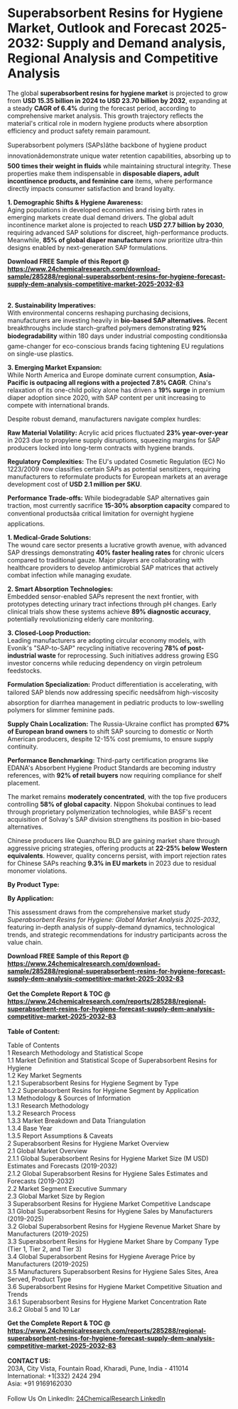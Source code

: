 <h1>Superabsorbent Resins for Hygiene Market, Outlook and Forecast 2025-2032: Supply and Demand analysis, Regional Analysis and Competitive Analysis</h1><p>The global <strong>superabsorbent resins for hygiene market</strong> is projected to grow from <strong>USD 15.35 billion in 2024 to USD 23.70 billion by 2032</strong>, expanding at a steady <strong>CAGR of 6.4%</strong> during the forecast period, according to comprehensive market analysis. This growth trajectory reflects the material's critical role in modern hygiene products where absorption efficiency and product safety remain paramount.</p><p>Superabsorbent polymers (SAPs)âthe backbone of hygiene product innovationâdemonstrate unique water retention capabilities, absorbing up to <strong>500 times their weight in fluids</strong> while maintaining structural integrity. These properties make them indispensable in <strong>disposable diapers, adult incontinence products, and feminine care</strong> items, where performance directly impacts consumer satisfaction and brand loyalty.</p><p><strong>1. Demographic Shifts &amp; Hygiene Awareness:</strong><br>
Aging populations in developed economies and rising birth rates in emerging markets create dual demand drivers. The global adult incontinence market alone is projected to reach <strong>USD 27.7 billion by 2030</strong>, requiring advanced SAP solutions for discreet, high-performance products. Meanwhile, <strong>85% of global diaper manufacturers</strong> now prioritize ultra-thin designs enabled by next-generation SAP formulations.</p><div><b>Download FREE Sample of this Report @ 
            <a href="https://www.24chemicalresearch.com/download-sample/285288/regional-superabsorbent-resins-for-hygiene-forecast-supply-dem-analysis-competitive-market-2025-2032-83">
            https://www.24chemicalresearch.com/download-sample/285288/regional-superabsorbent-resins-for-hygiene-forecast-supply-dem-analysis-competitive-market-2025-2032-83</a></b></div><br><p><strong>2. Sustainability Imperatives:</strong><br>
With environmental concerns reshaping purchasing decisions, manufacturers are investing heavily in <strong>bio-based SAP alternatives</strong>. Recent breakthroughs include starch-grafted polymers demonstrating <strong>92% biodegradability</strong> within 180 days under industrial composting conditionsâa game-changer for eco-conscious brands facing tightening EU regulations on single-use plastics.</p><p><strong>3. Emerging Market Expansion:</strong><br>
While North America and Europe dominate current consumption, <strong>Asia-Pacific is outpacing all regions with a projected 7.8% CAGR</strong>. China's relaxation of its one-child policy alone has driven a <strong>19% surge</strong> in premium diaper adoption since 2020, with SAP content per unit increasing to compete with international brands.</p><p>Despite robust demand, manufacturers navigate complex hurdles:</p><p><strong>Raw Material Volatility:</strong> Acrylic acid prices fluctuated <strong>23% year-over-year</strong> in 2023 due to propylene supply disruptions, squeezing margins for SAP producers locked into long-term contracts with hygiene brands.</p><p><strong>Regulatory Complexities:</strong> The EU's updated Cosmetic Regulation (EC) No 1223/2009 now classifies certain SAPs as potential sensitizers, requiring manufacturers to reformulate products for European markets at an average development cost of <strong>USD 2.1 million per SKU</strong>.</p><p><strong>Performance Trade-offs:</strong> While biodegradable SAP alternatives gain traction, most currently sacrifice <strong>15-30% absorption capacity</strong> compared to conventional productsâa critical limitation for overnight hygiene applications.</p><p><strong>1. Medical-Grade Solutions:</strong><br>
The wound care sector presents a lucrative growth avenue, with advanced SAP dressings demonstrating <strong>40% faster healing rates</strong> for chronic ulcers compared to traditional gauze. Major players are collaborating with healthcare providers to develop antimicrobial SAP matrices that actively combat infection while managing exudate.</p><p><strong>2. Smart Absorption Technologies:</strong><br>
Embedded sensor-enabled SAPs represent the next frontier, with prototypes detecting urinary tract infections through pH changes. Early clinical trials show these systems achieve <strong>89% diagnostic accuracy</strong>, potentially revolutionizing elderly care monitoring.</p><p><strong>3. Closed-Loop Production:</strong><br>
Leading manufacturers are adopting circular economy models, with Evonik's "SAP-to-SAP" recycling initiative recovering <strong>78% of post-industrial waste</strong> for reprocessing. Such initiatives address growing ESG investor concerns while reducing dependency on virgin petroleum feedstocks.</p><p><strong>Formulation Specialization:</strong> Product differentiation is accelerating, with tailored SAP blends now addressing specific needsâfrom high-viscosity absorption for diarrhea management in pediatric products to low-swelling polymers for slimmer feminine pads.</p><p><strong>Supply Chain Localization:</strong> The Russia-Ukraine conflict has prompted <strong>67% of European brand owners</strong> to shift SAP sourcing to domestic or North American producers, despite 12-15% cost premiums, to ensure supply continuity.</p><p><strong>Performance Benchmarking:</strong> Third-party certification programs like EDANA's Absorbent Hygiene Product Standards are becoming industry references, with <strong>92% of retail buyers</strong> now requiring compliance for shelf placement.</p><p>The market remains <strong>moderately concentrated</strong>, with the top five producers controlling <strong>58% of global capacity</strong>. Nippon Shokubai continues to lead through proprietary polymerization technologies, while BASF's recent acquisition of Solvay's SAP division strengthens its position in bio-based alternatives.</p><p>Chinese producers like Quanzhou BLD are gaining market share through aggressive pricing strategies, offering products at <strong>22-25% below Western equivalents</strong>. However, quality concerns persist, with import rejection rates for Chinese SAPs reaching <strong>9.3% in EU markets</strong> in 2023 due to residual monomer violations.</p><p><strong>By Product Type:</strong></p><p><strong>By Application:</strong></p><p>This assessment draws from the comprehensive market study <em>Superabsorbent Resins for Hygiene: Global Market Analysis 2025-2032</em>, featuring in-depth analysis of supply-demand dynamics, technological trends, and strategic recommendations for industry participants across the value chain.</p><div><b>Download FREE Sample of this Report @ 
            <a href="https://www.24chemicalresearch.com/download-sample/285288/regional-superabsorbent-resins-for-hygiene-forecast-supply-dem-analysis-competitive-market-2025-2032-83">
            https://www.24chemicalresearch.com/download-sample/285288/regional-superabsorbent-resins-for-hygiene-forecast-supply-dem-analysis-competitive-market-2025-2032-83</a></b></div><br><div><b>Get the Complete Report & TOC @ 
            <a href="https://www.24chemicalresearch.com/reports/285288/regional-superabsorbent-resins-for-hygiene-forecast-supply-dem-analysis-competitive-market-2025-2032-83">
            https://www.24chemicalresearch.com/reports/285288/regional-superabsorbent-resins-for-hygiene-forecast-supply-dem-analysis-competitive-market-2025-2032-83</a></b></div><br>
            <b>Table of Content:</b><p>Table of Contents<br />
1 Research Methodology and Statistical Scope<br />
1.1 Market Definition and Statistical Scope of Superabsorbent Resins for Hygiene<br />
1.2 Key Market Segments<br />
1.2.1 Superabsorbent Resins for Hygiene Segment by Type<br />
1.2.2 Superabsorbent Resins for Hygiene Segment by Application<br />
1.3 Methodology & Sources of Information<br />
1.3.1 Research Methodology<br />
1.3.2 Research Process<br />
1.3.3 Market Breakdown and Data Triangulation<br />
1.3.4 Base Year<br />
1.3.5 Report Assumptions & Caveats<br />
2 Superabsorbent Resins for Hygiene Market Overview<br />
2.1 Global Market Overview<br />
2.1.1 Global Superabsorbent Resins for Hygiene Market Size (M USD) Estimates and Forecasts (2019-2032)<br />
2.1.2 Global Superabsorbent Resins for Hygiene Sales Estimates and Forecasts (2019-2032)<br />
2.2 Market Segment Executive Summary<br />
2.3 Global Market Size by Region<br />
3 Superabsorbent Resins for Hygiene Market Competitive Landscape<br />
3.1 Global Superabsorbent Resins for Hygiene Sales by Manufacturers (2019-2025)<br />
3.2 Global Superabsorbent Resins for Hygiene Revenue Market Share by Manufacturers (2019-2025)<br />
3.3 Superabsorbent Resins for Hygiene Market Share by Company Type (Tier 1, Tier 2, and Tier 3)<br />
3.4 Global Superabsorbent Resins for Hygiene Average Price by Manufacturers (2019-2025)<br />
3.5 Manufacturers Superabsorbent Resins for Hygiene Sales Sites, Area Served, Product Type<br />
3.6 Superabsorbent Resins for Hygiene Market Competitive Situation and Trends<br />
3.6.1 Superabsorbent Resins for Hygiene Market Concentration Rate<br />
3.6.2 Global 5 and 10 Lar</p><div><b>Get the Complete Report & TOC @ 
            <a href="https://www.24chemicalresearch.com/reports/285288/regional-superabsorbent-resins-for-hygiene-forecast-supply-dem-analysis-competitive-market-2025-2032-83">
            https://www.24chemicalresearch.com/reports/285288/regional-superabsorbent-resins-for-hygiene-forecast-supply-dem-analysis-competitive-market-2025-2032-83</a></b></div><br><b>CONTACT US:</b><br>
            203A, City Vista, Fountain Road, Kharadi, Pune, India - 411014<br>
            International: +1(332) 2424 294<br>
            Asia: +91 9169162030 <br><br>
            Follow Us On LinkedIn: <a href="https://www.linkedin.com/company/24chemicalresearch/">24ChemicalResearch LinkedIn</a>